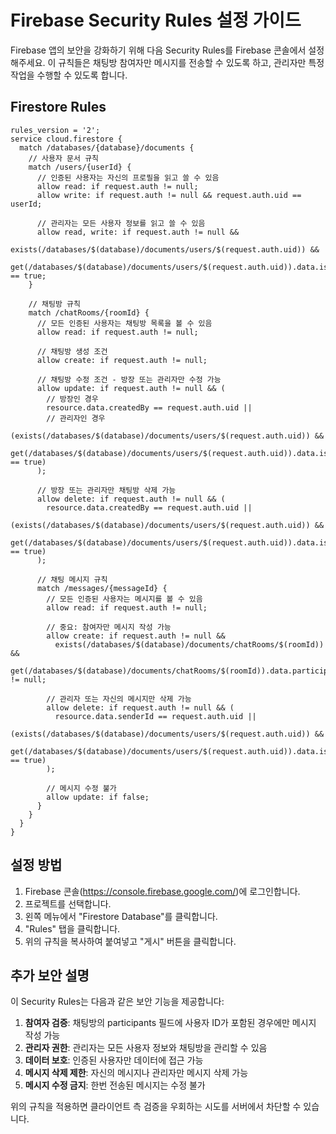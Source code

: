 # Firebase Security Rules 설정 가이드

Firebase 앱의 보안을 강화하기 위해 다음 Security Rules를 Firebase 콘솔에서 설정해주세요.
이 규칙들은 채팅방 참여자만 메시지를 전송할 수 있도록 하고, 관리자만 특정 작업을 수행할 수 있도록 합니다.

## Firestore Rules

```
rules_version = '2';
service cloud.firestore {
  match /databases/{database}/documents {
    // 사용자 문서 규칙
    match /users/{userId} {
      // 인증된 사용자는 자신의 프로필을 읽고 쓸 수 있음
      allow read: if request.auth != null;
      allow write: if request.auth != null && request.auth.uid == userId;
      
      // 관리자는 모든 사용자 정보를 읽고 쓸 수 있음
      allow read, write: if request.auth != null && 
        exists(/databases/$(database)/documents/users/$(request.auth.uid)) &&
        get(/databases/$(database)/documents/users/$(request.auth.uid)).data.isAdmin == true;
    }
    
    // 채팅방 규칙
    match /chatRooms/{roomId} {
      // 모든 인증된 사용자는 채팅방 목록을 볼 수 있음
      allow read: if request.auth != null;
      
      // 채팅방 생성 조건
      allow create: if request.auth != null;
      
      // 채팅방 수정 조건 - 방장 또는 관리자만 수정 가능
      allow update: if request.auth != null && (
        // 방장인 경우
        resource.data.createdBy == request.auth.uid || 
        // 관리자인 경우
        (exists(/databases/$(database)/documents/users/$(request.auth.uid)) &&
        get(/databases/$(database)/documents/users/$(request.auth.uid)).data.isAdmin == true)
      );
      
      // 방장 또는 관리자만 채팅방 삭제 가능
      allow delete: if request.auth != null && (
        resource.data.createdBy == request.auth.uid || 
        (exists(/databases/$(database)/documents/users/$(request.auth.uid)) &&
        get(/databases/$(database)/documents/users/$(request.auth.uid)).data.isAdmin == true)
      );
      
      // 채팅 메시지 규칙
      match /messages/{messageId} {
        // 모든 인증된 사용자는 메시지를 볼 수 있음
        allow read: if request.auth != null;
        
        // 중요: 참여자만 메시지 작성 가능
        allow create: if request.auth != null && 
          exists(/databases/$(database)/documents/chatRooms/$(roomId)) &&
          get(/databases/$(database)/documents/chatRooms/$(roomId)).data.participants[request.auth.uid] != null;
        
        // 관리자 또는 자신의 메시지만 삭제 가능
        allow delete: if request.auth != null && (
          resource.data.senderId == request.auth.uid || 
          (exists(/databases/$(database)/documents/users/$(request.auth.uid)) &&
          get(/databases/$(database)/documents/users/$(request.auth.uid)).data.isAdmin == true)
        );
        
        // 메시지 수정 불가
        allow update: if false;
      }
    }
  }
}
```

## 설정 방법

1. Firebase 콘솔(https://console.firebase.google.com/)에 로그인합니다.
2. 프로젝트를 선택합니다.
3. 왼쪽 메뉴에서 "Firestore Database"를 클릭합니다.
4. "Rules" 탭을 클릭합니다.
5. 위의 규칙을 복사하여 붙여넣고 "게시" 버튼을 클릭합니다.

## 추가 보안 설명

이 Security Rules는 다음과 같은 보안 기능을 제공합니다:

1. **참여자 검증**: 채팅방의 participants 필드에 사용자 ID가 포함된 경우에만 메시지 작성 가능
2. **관리자 권한**: 관리자는 모든 사용자 정보와 채팅방을 관리할 수 있음
3. **데이터 보호**: 인증된 사용자만 데이터에 접근 가능
4. **메시지 삭제 제한**: 자신의 메시지나 관리자만 메시지 삭제 가능
5. **메시지 수정 금지**: 한번 전송된 메시지는 수정 불가

위의 규칙을 적용하면 클라이언트 측 검증을 우회하는 시도를 서버에서 차단할 수 있습니다. 